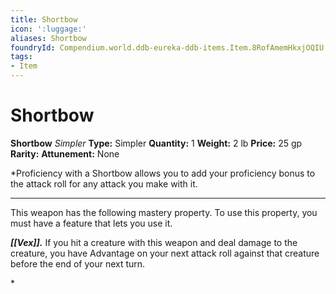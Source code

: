 ```yaml
---
title: Shortbow
icon: ':luggage:'
aliases: Shortbow
foundryId: Compendium.world.ddb-eureka-ddb-items.Item.8RofAmemHkxjOQIU
tags:
- Item
---
```


# Shortbow

**Shortbow**
_Simpler_
**Type:** Simpler
**Quantity:** 1
**Weight:** 2 lb
**Price:** 25 gp
**Rarity:** 
**Attunement:** None

*Proficiency with a Shortbow allows you to add your proficiency bonus to the attack roll for any attack you make with it.
<div class="mastery-container"><hr />
<p>This weapon has the following mastery property. To use this property, you must have a feature that lets you use it.

***[[Vex]].*** If you hit a creature with this weapon and deal damage to the creature, you have Advantage on your next attack roll against that creature before the end of your next turn.</p>*